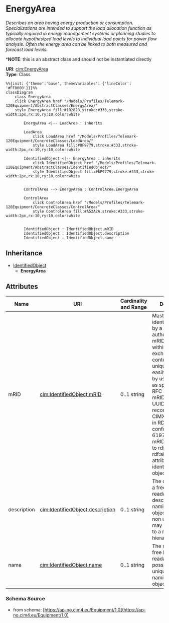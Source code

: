 # EnergyArea

_Describes an area having energy production or consumption.  Specializations are intended to support the load allocation function as typically required in energy management systems or planning studies to allocate hypothesized load levels to individual load points for power flow analysis.  Often the energy area can be linked to both measured and forecast load levels._

*__NOTE__: this is an abstract class and should not be instantiated directly

**URI**: [cim:EnergyArea](https://cim.ucaiug.io/ns#EnergyArea)<br />
**Type**: Class

```mermaid
%%{init: {'theme':'base','themeVariables': {'lineColor': '#FF0000'}}}%%
classDiagram
    class EnergyArea
    click EnergyArea href "/Models/Profiles/Telemark-120Equipment/AbstractClasses/EnergyArea/"
    style EnergyArea fill:#102820,stroke:#333,stroke-width:2px,rx:10,ry:10,color:white

        EnergyArea <|-- LoadArea : inherits

        LoadArea
            click LoadArea href "/Models/Profiles/Telemark-120Equipment/ConcreteClasses/LoadArea/"
            style LoadArea fill:#8F9779,stroke:#333,stroke-width:2px,rx:10,ry:10,color:white
     
        IdentifiedObject <|-- EnergyArea : inherits
            click IdentifiedObject href "/Models/Profiles/Telemark-120Equipment/AbstractClasses/IdentifiedObject/"
            style IdentifiedObject fill:#8F9779,stroke:#333,stroke-width:2px,rx:10,ry:10,color:white


        ControlArea --> EnergyArea : ControlArea.EnergyArea

        ControlArea
            click ControlArea href "/Models/Profiles/Telemark-120Equipment/ConcreteClasses/ControlArea/"
            style ControlArea fill:#A52A2A,stroke:#333,stroke-width:2px,rx:10,ry:10,color:white


        IdentifiedObject : IdentifiedObject.mRID
        IdentifiedObject : IdentifiedObject.description
        IdentifiedObject : IdentifiedObject.name
```

## Inheritance
* [IdentifiedObject](/Models/Profiles/Telemark-120Equipment/AbstractClasses/IdentifiedObject/)
    * **EnergyArea**

## Attributes
| Name | URI | Cardinality and Range | Description | Inheritance |
| ---  | --- | --- | --- | --- |
| mRID | [cim:IdentifiedObject.mRID](https://cim.ucaiug.io/ns#IdentifiedObject.mRID) | 0..1 string | Master resource identifier issued by a model authority. The mRID is unique within an exchange context. Global uniqueness is easily achieved by using a UUID, as specified in RFC 4122, for the mRID. The use of UUID is strongly recommended.For CIMXML data files in RDF syntax conforming to IEC 61970-552, the mRID is mapped to rdf:ID or rdf:about attributes that identify CIM object elements. | IdentifiedObject |
| description | [cim:IdentifiedObject.description](https://cim.ucaiug.io/ns#IdentifiedObject.description) | 0..1 string | The description is a free human readable text describing or naming the object. It may be non unique and may not correlate to a naming hierarchy. | IdentifiedObject |
| name | [cim:IdentifiedObject.name](https://cim.ucaiug.io/ns#IdentifiedObject.name) | 0..1 string | The name is any free human readable and possibly non unique text naming the object. | IdentifiedObject |

### Schema Source
* from schema: [https://ap-no.cim4.eu/Equipment/1.0](https://ap-no.cim4.eu/Equipment/1.0)
